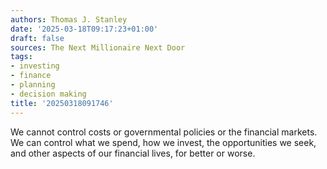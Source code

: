 ```yaml
---
authors: Thomas J. Stanley
date: '2025-03-18T09:17:23+01:00'
draft: false
sources: The Next Millionaire Next Door
tags:
- investing
- finance
- planning
- decision making
title: '20250318091746'
---
```


We cannot control costs or governmental policies or the financial markets. We can control what we spend, how we invest,
the opportunities we seek, and other aspects of our financial lives, for better or worse.